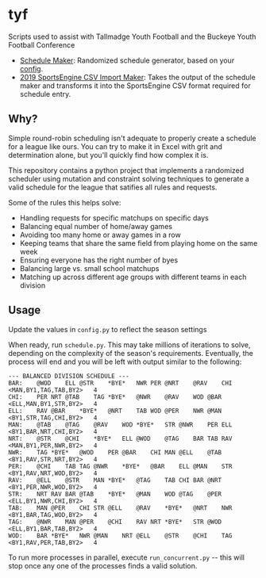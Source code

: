 # tyf

Scripts used to assist with Tallmadge Youth Football and the Buckeye Youth Football Conference

- [Schedule Maker](schedule.py): Randomized schedule generator, based on your [config](config.py).
- [2019 SportsEngine CSV Import Maker](sportsengine_csv.py): Takes the output of
  the schedule maker and transforms it into the SportsEngine CSV format required
  for schedule entry.

## Why?

Simple round-robin scheduling isn't adequate to properly create a schedule for a league like ours. You can try to make it in Excel with grit and determination alone, but you'll quickly find how complex it is.

This repository contains a python project that implements a randomized scheduler using mutation and constraint solving techniques to generate a valid schedule for the league that satifies all rules and requests.

Some of the rules this helps solve:

- Handling requests for specific matchups on specific days
- Balancing equal number of home/away games
- Avoiding too many home or away games in a row
- Keeping teams that share the same field from playing home on the same week
- Ensuring everyone has the right number of byes
- Balancing large vs. small school matchups
- Matching up across different age groups with different teams in each division

## Usage

Update the values in `config.py` to reflect the season settings

When ready, run `schedule.py`. This may take millions of iterations to solve, depending on the complexity of the season's requirements. Eventually, the process will end and you will be left with output similar to the following:

```
--- BALANCED DIVISION SCHEDULE ---
BAR:	@WOD	ELL	@STR	*BYE*	NWR	PER	@NRT	@RAV	CHI	<MAN,BY1,TAG,TAB,BY2>	4
CHI:	PER	NRT	@TAB	TAG	*BYE*	@NWR	@RAV	WOD	@BAR	<ELL,MAN,BY1,STR,BY2>	4
ELL:	RAV	@BAR	*BYE*	@NRT	TAB	WOD	@PER	NWR	@MAN	<BY1,STR,TAG,CHI,BY2>	4
MAN:	@TAB	@TAG	@RAV	WOD	*BYE*	STR	@NWR	PER	ELL	<BY1,BAR,NRT,CHI,BY2>	4
NRT:	@STR	@CHI	*BYE*	ELL	@WOD	@TAG	BAR	TAB	RAV	<MAN,BY1,PER,NWR,BY2>	4
NWR:	TAG	*BYE*	@WOD	PER	@BAR	CHI	MAN	@ELL	@TAB	<BY1,RAV,STR,NRT,BY2>	4
PER:	@CHI	TAB	TAG	@NWR	*BYE*	@BAR	ELL	@MAN	STR	<BY1,RAV,NRT,WOD,BY2>	4
RAV:	@ELL	@STR	MAN	*BYE*	@TAG	TAB	CHI	BAR	@NRT	<BY1,PER,NWR,WOD,BY2>	4
STR:	NRT	RAV	BAR	@TAB	*BYE*	@MAN	WOD	@TAG	@PER	<ELL,BY1,NWR,CHI,BY2>	4
TAB:	MAN	@PER	CHI	STR	@ELL	@RAV	*BYE*	@NRT	NWR	<BY1,BAR,TAG,WOD,BY2>	4
TAG:	@NWR	MAN	@PER	@CHI	RAV	NRT	*BYE*	STR	@WOD	<ELL,BY1,BAR,TAB,BY2>	4
WOD:	BAR	*BYE*	NWR	@MAN	NRT	@ELL	@STR	@CHI	TAG	<BY1,RAV,PER,TAB,BY2>	4
```

To run more processes in parallel, execute `run_concurrent.py` -- this will stop once any one of the processes finds a valid solution.
